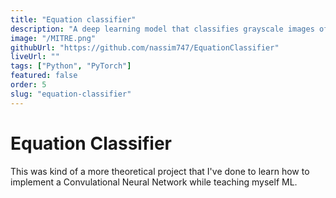 ```yaml
---
title: "Equation classifier"
description: "A deep learning model that classifies grayscale images of simple math equations"
image: "/MITRE.png"
githubUrl: "https://github.com/nassim747/EquationClassifier"
liveUrl: ""
tags: ["Python", "PyTorch"]
featured: false
order: 5
slug: "equation-classifier"
---
```


# Equation Classifier

This was kind of a more theoretical project that I've done to learn how to implement a Convulational Neural Network while teaching myself ML.